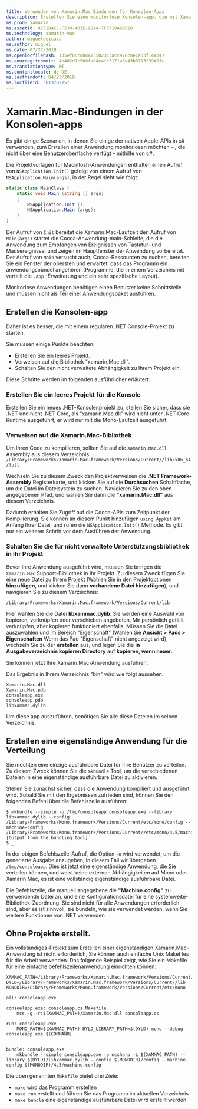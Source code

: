 ```yaml
---
title: Verwenden von Xamarin.Mac Bindungen für Konsolen-Apps
description: Erstellen Sie eine monitorlose Konsolen-app, die mit Xamarin.Mac auf native MacOS-APIs zugreifen.
ms.prod: xamarin
ms.assetid: 9E52B4CC-F530-4B3E-984A-7F5719A6D528
ms.technology: xamarin-mac
author: migueldeicaza
ms.author: miguel
ms.date: 07/27/2018
ms.openlocfilehash: 135ef06cd044235023c3acc970c8e7a33f144b47
ms.sourcegitcommit: 4b402d1c508fa84e4fc3171a6e43b811323948fc
ms.translationtype: MT
ms.contentlocale: de-DE
ms.lasthandoff: 04/23/2019
ms.locfileid: "61378275"
---
```

# <a name="xamarinmac-bindings-in-console-apps"></a>Xamarin.Mac-Bindungen in der Konsolen-apps

Es gibt einige Szenarien, in denen Sie einige der nativen Apple-APIs in c# verwenden, zum Erstellen einer Anwendung monitorlosen möchten &ndash; , die nicht über eine Benutzeroberfläche verfügt &ndash; mithilfe von c#.

Die Projektvorlagen für Macintosh-Anwendungen enthalten einen Aufruf von `NSApplication.Init()` gefolgt von einem Aufruf von `NSApplication.Main(args)`, in der Regel sieht wie folgt:

```csharp
static class MainClass {
    static void Main (string [] args)
    {
        NSApplication.Init ();
        NSApplication.Main (args);
    }
}
```

Der Aufruf von `Init` bereitet die Xamarin.Mac-Laufzeit den Aufruf von `Main(args)` startet die Cocoa-Anwendung-main-Schleife, die die Anwendung zum Empfangen von Ereignissen von Tastatur- und Mausereignisse, und zeigen im Hauptfenster der Anwendung vorbereitet.   Der Aufruf von `Main` versucht auch, Cocoa-Ressourcen zu suchen, bereiten Sie ein Fenster der obersten und erwartet, dass das Programm ein anwendungsbündel angehören (Programme, die in einem Verzeichnis mit verteilt die `.app` -Erweiterung und ein sehr spezifische Layout).

Monitorlose Anwendungen benötigen einen Benutzer keine Schnittstelle und müssen nicht als Teil einer Anwendungspaket ausführen.

## <a name="creating-the-console-app"></a>Erstellen die Konsolen-app

Daher ist es besser, die mit einem regulären .NET Console-Projekt zu starten.

Sie müssen einige Punkte beachten:

- Erstellen Sie ein leeres Projekt.
- Verweisen auf die Bibliothek "xamarin.Mac.dll".
- Schalten Sie den nicht verwaltete Abhängigkeit zu Ihrem Projekt ein.

Diese Schritte werden im folgenden ausführlicher erläutert:

### <a name="create-an-empty-console-project"></a>Erstellen Sie ein leeres Projekt für die Konsole

Erstellen Sie ein neues .NET-Konsolenprojekt zu, stellen Sie sicher, dass sie .NET und nicht .NET Core, als "xamarin.Mac.dll" wird nicht unter .NET Core-Runtime ausgeführt, er wird nur mit die Mono-Laufzeit ausgeführt.

### <a name="reference-the-xamarinmac-library"></a>Verweisen auf die Xamarin.Mac-Bibliothek

Um Ihren Code zu kompilieren, sollten Sie auf die `Xamarin.Mac.dll` Assembly aus diesem Verzeichnis: `/Library/Frameworks/Xamarin.Mac.framework/Versions/Current//lib/x86_64/full`

Wechseln Sie zu diesem Zweck den Projektverweisen die **.NET Framework-Assembly** Registerkarte, und klicken Sie auf die **Durchsuchen** Schaltfläche, um die Datei im Dateisystem zu suchen.  Navigieren Sie zu den oben angegebenen Pfad, und wählen Sie dann die **"xamarin.Mac.dll"** aus diesem Verzeichnis.

Dadurch erhalten Sie Zugriff auf die Cocoa-APIs zum Zeitpunkt der Kompilierung.   Sie können an diesem Punkt hinzufügen `using AppKit` am Anfang Ihrer Datei, und rufen die `NSApplication.Init()` Methode.   Es gibt nur ein weiterer Schritt vor dem Ausführen der Anwendung.

### <a name="bring-the-unmanaged-support-library-into-your-project"></a>Schalten Sie die für nicht verwaltete Unterstützungsbibliothek in Ihr Projekt

Bevor Ihre Anwendung ausgeführt wird, müssen Sie bringen die `Xamarin.Mac` Support-Bibliothek in Ihr Projekt.   Zu diesem Zweck fügen Sie eine neue Datei zu Ihrem Projekt (Wählen Sie in den Projektoptionen **hinzufügen**, und klicken Sie dann **vorhandene Datei hinzufügen**), und navigieren Sie zu diesem Verzeichnis:

`/Library/Frameworks/Xamarin.Mac.framework/Versions/Current/lib`

Hier wählen Sie die Datei **libxammac.dylib**.   Sie werden eine Auswahl von kopieren, verknüpfen oder verschieben angeboten.   Mir persönlich gefällt verknüpfen, aber kopieren funktioniert ebenfalls.    Müssen Sie die Datei auszuwählen und im Bereich "Eigenschaft" (Wählen Sie **Ansicht > Pads > Eigenschaften** Wenn das Pad "Eigenschaft" nicht angezeigt wird), wechseln Sie zu der **erstellen** aus, und legen Sie die **in Ausgabeverzeichnis kopieren Directory** auf **kopieren, wenn neuer**.

Sie können jetzt Ihre Xamarin.Mac-Anwendung ausführen.

Das Ergebnis in Ihrem Verzeichnis "bin" wird wie folgt aussehen:

```
Xamarin.Mac.dll
Xamarin.Mac.pdb
consoleapp.exe
consoleapp.pdb
libxammac.dylib
```

Um diese app auszuführen, benötigen Sie alle diese Dateien im selben Verzeichnis.

## <a name="building-a-standalone-application-for-distribution"></a>Erstellen eine eigenständige Anwendung für die Verteilung

Sie möchten eine einzige ausführbare Datei für Ihre Benutzer zu verteilen.  Zu diesem Zweck können Sie die `mkbundle` Tool, um die verschiedenen Dateien in eine eigenständige ausführbare Datei zu aktivieren.

Stellen Sie zunächst sicher, dass die Anwendung kompiliert und ausgeführt wird.   Sobald Sie mit den Ergebnissen zufrieden sind, können Sie den folgenden Befehl über die Befehlszeile ausführen:

```
$ mkbundle --simple -o /tmp/consoleapp consoleapp.exe --library libxammac.dylib --config /Library/Frameworks/Mono.framework/Versions/Current/etc/mono/config --machine-config /Library/Frameworks/Mono.framework/Versions/Current//etc/mono/4.5/machine.config
[Output from the bundling tool]
$ _
```

In der obigen Befehlszeile-Aufruf, die Option `-o` wird verwendet, um die generierte Ausgabe anzugeben, in diesem Fall wir übergeben `/tmp/consoleapp`.   Dies ist jetzt eine eigenständige Anwendung, die Sie verteilen können, und weist keine externen Abhängigkeiten auf Mono oder Xamarin.Mac, es ist eine vollständig eigenständige ausführbare Datei.

Die Befehlszeile, die manuell angegebene die **"Machine.config"** zu verwendende Datei an, und eine Konfigurationsdatei für eine systemweite-Bibliothek-Zuordnung.   Sie sind nicht für alle Anwendungen erforderlich sind, aber es ist sinnvoll, sie bündeln, wie sie verwendet werden, wenn Sie weitere Funktionen von .NET verwenden

## <a name="project-less-builds"></a>Ohne Projekte erstellt.

Ein vollständiges-Projekt zum Erstellen einer eigenständigen Xamarin.Mac-Anwendung ist nicht erforderlich, Sie können auch einfache Unix Makefiles für die Arbeit verwenden.   Das folgende Beispiel zeigt, wie Sie ein Makefile für eine einfache befehlszeilenanwendung einrichten können:

```
XAMMAC_PATH=/Library/Frameworks/Xamarin.Mac.framework/Versions/Current//lib/x86_64/full/
DYLD=/Library/Frameworks/Xamarin.Mac.framework/Versions/Current//lib
MONODIR=/Library/Frameworks/Mono.framework/Versions/Current/etc/mono

all: consoleapp.exe

consoelapp.exe: consoleapp.cs Makefile
    mcs -g -r:$(XAMMAC_PATH)/Xamarin.Mac.dll consoleapp.cs
    
run: consoleapp.exe
    MONO_PATH=$(XAMMAC_PATH) DYLD_LIBRARY_PATH=$(DYLD) mono --debug consoleapp.exe $(COMMAND)


bundle: consoleapp.exe
    mkbundle --simple consoleapp.exe -o ncsharp -L $(XAMMAC_PATH) --library $(DYLD)/libxammac.dylib --config $(MONODIR)/config --machine-config $(MONODIR)/4.5/machine.config
```

Die oben genannten `Makefile` bietet drei Ziele:

- `make` wird das Programm erstellen
- `make run` erstellt und führen Sie das Programm im aktuellen Verzeichnis
- `make bundle` eine eigenständige ausführbare Datei wird erstellt werden.
